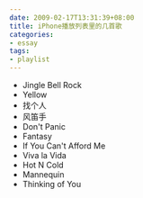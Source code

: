 ```yaml
---
date: 2009-02-17T13:31:39+08:00
title: iPhone播放列表里的几首歌
categories:
- essay
tags:
- playlist
---
```

* Jingle Bell Rock
* Yellow
* 找个人
* 风笛手
* Don't Panic
* Fantasy
* If You Can't Afford Me
* Viva la Vida
* Hot N Cold
* Mannequin
* Thinking of You
